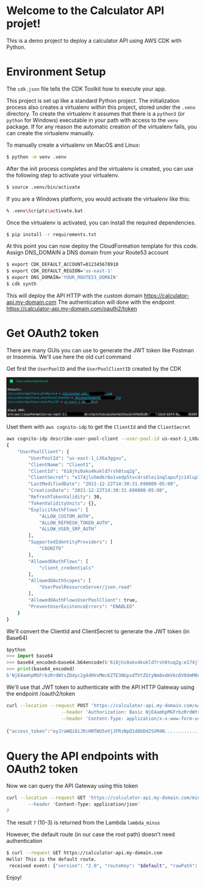 
# Welcome to the Calculator API projet!

This is a demo project to deploy a calculator API using AWS CDK with Python.

# Environment Setup
The `cdk.json` file tells the CDK Toolkit how to execute your app.

This project is set up like a standard Python project.  The initialization
process also creates a virtualenv within this project, stored under the `.venv`
directory.  To create the virtualenv it assumes that there is a `python3`
(or `python` for Windows) executable in your path with access to the `venv`
package. If for any reason the automatic creation of the virtualenv fails,
you can create the virtualenv manually.

To manually create a virtualenv on MacOS and Linux:

```bash
$ python -m venv .venv
```

After the init process completes and the virtualenv is created, you can use the following
step to activate your virtualenv.

```bash
$ source .venv/bin/activate
```

If you are a Windows platform, you would activate the virtualenv like this:

```bash
% .venv\Scripts\activate.bat
```

Once the virtualenv is activated, you can install the required dependencies.

```bash
$ pip install -r requirements.txt
```

At this point you can now deploy the CloudFormation template for this code.
Assign DNS_DOMAIN a DNS domain from your Route53 account

```bash
$ export CDK_DEFAULT_ACCOUNT=012345678910
$ export CDK_DEFAULT_REGION='us-east-1'
$ export DNS_DOMAIN='YOUR_ROUTE53_DOMAIN'
$ cdk synth
```

This will deploy the API HTTP with the custom domain https://calculator-api.my-domain.com
The authentication will done with the endpoint https://calculator-api.my-domain.com/oauth2/token


# Get OAuth2 token

There are many GUIs you can use to generate the JWT token like Postman or Insomnia. We'll use here the old curl command

Get first the `UserPoolID` and the `UserPoolClientID` created by the CDK 

![Alt text](pictures/cdk%20output.png)


Uset them with `aws cognito-idp` to get the `ClientId` and the `ClientSecret`

```bash
aws cognito-idp describe-user-pool-client --user-pool-id us-east-1_LX6a3ggxu --client-id 618jhi0ako4kukld7rsh8tuq2g
{
    "UserPoolClient": {
        "UserPoolId": "us-east-1_LX6a3ggxu",
        "ClientName": "Client1",
        "ClientId": "618jhi0ako4kukld7rsh8tuq2g",
        "ClientSecret": "e174jlu5mdkr6o1vedp5tvc4rs6lei1nqlapufjc14lup7lhim5",
        "LastModifiedDate": "2021-12-22T14:30:31.698000-05:00",
        "CreationDate": "2021-12-22T14:30:31.698000-05:00",
        "RefreshTokenValidity": 30,
        "TokenValidityUnits": {},
        "ExplicitAuthFlows": [
            "ALLOW_CUSTOM_AUTH",
            "ALLOW_REFRESH_TOKEN_AUTH",
            "ALLOW_USER_SRP_AUTH"
        ],
        "SupportedIdentityProviders": [
            "COGNITO"
        ],
        "AllowedOAuthFlows": [
            "client_credentials"
        ],
        "AllowedOAuthScopes": [
            "UserPoolResourceServer/json.read"
        ],
        "AllowedOAuthFlowsUserPoolClient": true,
        "PreventUserExistenceErrors": "ENABLED"
    }
}
```


We'll convert the ClientId and ClientSecret to generate the JWT token (in Base64)

```python
$python
>>> import base64
>>> base64_encoded=base64.b64encode(b'618jhi0ako4kukld7rsh8tuq2g:e174jlu5mdkr6o1vedp5tvc4rs6lei1nqlapufjc14lup7lhim5')
>>> print(base64_encoded)
b'NjE4amhpMGFrbzRrdWtsZDdyc2g4dHVxMmc6ZTE3NGpsdTVtZGtyNm8xdmVkcDV0dmM0cnM2bGVpMW5xbGFwdWZqYzE0bHVwN2xoaW01'
```

We'll use that JWT token to authenticate with the API HTTP Gateway using the endpoint /oauth2/token

```bash
curl --location --request POST 'https://calculator-api.my-domain.com/oauth2/token?grant_type=client_credentials&client_id=618jhi0ako4kukld7rsh8tuq2g$scope=AuthIdentifier/json.read' \
                    --header 'Authorization: Basic NjE4amhpMGFrbzRrdWtsZDdyc2g4dHVxMmc6ZTE3NGpsdTVtZGtyNm8xdmVkcDV0dmM0cnM2bGVpMW5xbGFwdWZqYzE0bHVwN2xoaW01' \
                    --header 'Content-Type: application/x-x-www-form-urlencoded'

{"access_token":"eyJraWQiOiJRcHNTWU5oVjJFRzNpQ1d6bDd2SVM4N....................................","expires_in":"3600","token_type":"Bearer"}
```

# Query the API endpoints with OAuth2 token

Now we can query the API Gateway using this token

```bash
curl --location --request GET 'https://calculator-api.my-domain.com/minus?val1=3&val2=10' --header 'Content-Type: application/json' --header 'Authorization: Bearer eyJraWQiOiJRcHNTWU5oVjJFRzNpQ1d6bDd2SVM4N...................................." \
        --header 'Content-Type: application/json'
7
```
The result `7` (10-3) is returned from the Lambda `lambda_minus`


However, the default route (in our case the root path) doesn't need  authentication 

```bash
$ curl --request GET https://calculator-api.my-domain.com
Hello! This is the default route.
 received event: {"version": "2.0", "routeKey": "$default", "rawPath": "/", "rawQueryString": "", "headers": {"accept": "*/*", "content-length": "0", "host": "calculator-api.my-domain.com", "user-agent": "curl/7.75.0", "x-amzn-trace-id": "Root=1-61c38f44-6762a5b730fd53e1428fcaab", "x-forwarded-for": "44.33.22.11", "x-forwarded-port": "443", "x-forwarded-proto": "https"}, "requestContext": {"accountId": "012345678910", "apiId": "f9va58ihri", "domainName": "calculator-api.my-domain.com", "domainPrefix": "calculator-api", "http": {"method": "GET", "path": "/", "protocol": "HTTP/1.1", "sourceIp": "44.33.22.11", "userAgent": "curl/7.75.0"}, "requestId": "KxNSxgU2IAMEVvc=", "routeKey": "$default", "stage": "$default", "time": "22/Dec/2021:20:49:08 +0000", "timeEpoch": 1640206148700}, "isBase64Encoded": false}(.venv)
```




Enjoy!